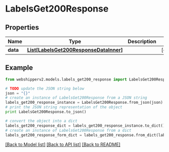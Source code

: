 # LabelsGet200Response


## Properties
Name | Type | Description | Notes
------------ | ------------- | ------------- | -------------
**data** | [**List[LabelsGet200ResponseDataInner]**](LabelsGet200ResponseDataInner.md) |  | [optional] 

## Example

```python
from webshipperv2.models.labels_get200_response import LabelsGet200Response

# TODO update the JSON string below
json = "{}"
# create an instance of LabelsGet200Response from a JSON string
labels_get200_response_instance = LabelsGet200Response.from_json(json)
# print the JSON string representation of the object
print LabelsGet200Response.to_json()

# convert the object into a dict
labels_get200_response_dict = labels_get200_response_instance.to_dict()
# create an instance of LabelsGet200Response from a dict
labels_get200_response_form_dict = labels_get200_response.from_dict(labels_get200_response_dict)
```
[[Back to Model list]](../README.md#documentation-for-models) [[Back to API list]](../README.md#documentation-for-api-endpoints) [[Back to README]](../README.md)


